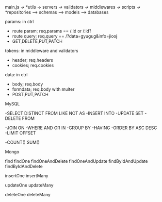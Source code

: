 main.js -> *utils -> servers
-> validators -> middlewares -> scripts
-> *repositories
--> schemas --> models --> databases

params: in ctrl

-   route param; req.params == /:id or /:id?
-   route query; req.query == /?data=gyugug&info=jiooj
-   GET,DELETE,PUT,PATCH

tokens: in middleware and validators

-   header; req.headers
-   cookies; req.cookies

data: in ctrl

-   body; req.body
-   formdata; req.body with multer
-   POST,PUT,PATCH

MySQL

-SELECT DISTINCT FROM LIKE NOT AS
-INSERT INTO
-UPDATE SET
-DELETE FROM

-JOIN ON
-WHERE AND OR IN
-GROUP BY
-HAVING
-ORDER BY ASC DESC
-LIMIT OFFSET

-COUNT() SUM()

Mongo

find
findOne
findOneAndDelete
findOneAndUpdate
findByIdAndUpdate
findByIdAndDelete

insertOne
insertMany

updateOne
updateMany

deleteOne
deleteMany
